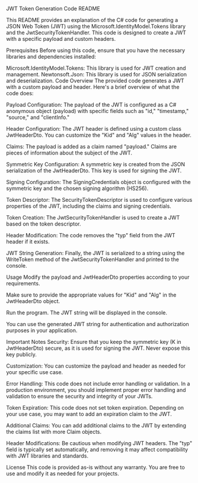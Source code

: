 JWT Token Generation Code README

This README provides an explanation of the C# code for generating a JSON Web Token (JWT) using the Microsoft.IdentityModel.Tokens library and the JwtSecurityTokenHandler. This code is designed to create a JWT with a specific payload and custom headers.

Prerequisites
Before using this code, ensure that you have the necessary libraries and dependencies installed:

Microsoft.IdentityModel.Tokens: This library is used for JWT creation and management.
Newtonsoft.Json: This library is used for JSON serialization and deserialization.
Code Overview
The provided code generates a JWT with a custom payload and header. Here's a brief overview of what the code does:

Payload Configuration: The payload of the JWT is configured as a C# anonymous object (payload) with specific fields such as "id," "timestamp," "source," and "clientInfo."

Header Configuration: The JWT header is defined using a custom class JwtHeaderDto. You can customize the "Kid" and "Alg" values in the header.

Claims: The payload is added as a claim named "payload." Claims are pieces of information about the subject of the JWT.

Symmetric Key Configuration: A symmetric key is created from the JSON serialization of the JwtHeaderDto. This key is used for signing the JWT.

Signing Configuration: The SigningCredentials object is configured with the symmetric key and the chosen signing algorithm (HS256).

Token Descriptor: The SecurityTokenDescriptor is used to configure various properties of the JWT, including the claims and signing credentials.

Token Creation: The JwtSecurityTokenHandler is used to create a JWT based on the token descriptor.

Header Modification: The code removes the "typ" field from the JWT header if it exists.

JWT String Generation: Finally, the JWT is serialized to a string using the WriteToken method of the JwtSecurityTokenHandler and printed to the console.

Usage
Modify the payload and JwtHeaderDto properties according to your requirements.

Make sure to provide the appropriate values for "Kid" and "Alg" in the JwtHeaderDto object.

Run the program. The JWT string will be displayed in the console.

You can use the generated JWT string for authentication and authorization purposes in your application.

Important Notes
Security: Ensure that you keep the symmetric key (K in JwtHeaderDto) secure, as it is used for signing the JWT. Never expose this key publicly.

Customization: You can customize the payload and header as needed for your specific use case.

Error Handling: This code does not include error handling or validation. In a production environment, you should implement proper error handling and validation to ensure the security and integrity of your JWTs.

Token Expiration: This code does not set token expiration. Depending on your use case, you may want to add an expiration claim to the JWT.

Additional Claims: You can add additional claims to the JWT by extending the claims list with more Claim objects.

Header Modifications: Be cautious when modifying JWT headers. The "typ" field is typically set automatically, and removing it may affect compatibility with JWT libraries and standards.

License
This code is provided as-is without any warranty. You are free to use and modify it as needed for your projects.
